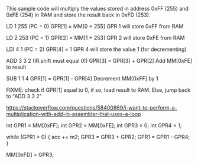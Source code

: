 This sample code will multiply the values stored in address 0xFF (255) and 0xFE (254) in RAM and store the result back in 0xFD (253).

LD 1 255 (PC = 0)
GPR[1] = MM[0 + 255]
GPR 1 will store 0xFF from RAM

LD 2 253 (PC = 1)
GPR[2] = MM[1 + 253]
GPR 2 will store 0xFE from RAM

LDI 4 1 (PC = 2)
GPR[4] = 1
GPR 4 will store the value 1 (for decrementing)

ADD 3 3 2 (IR.shift must equal 0!)
GPR[3] = GPR[3] + GPR[2]
Add MM[0xFE] to result

SUB 1 1 4
GPR[1] = GPR[1] - GPR[4]
Decrement MM[0xFF] by 1

FIXME: check if GPR[1] equal to 0, if so, load result to RAM. Else, jump back to "ADD 3 3 2"

https://stackoverflow.com/questions/58400869/i-want-to-perform-a-multiplication-with-add-in-assembler-that-uses-a-loop

int GPR1 = MM[0xFF];
int GPR2 = MM[0xFE];
int GPR3 = 0;
int GPR4 = 1;

while (GPR1 > 0) {
   acc += m2;
   GPR3 = GPR3 + GPR2;
   GPR1 = GPR1 - GPR4;
}

MM[0xFD] = GPR3;